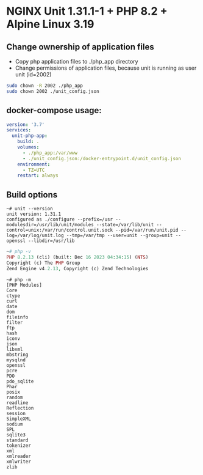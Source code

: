 
# NGINX Unit 1.31.1-1 + PHP 8.2 + Alpine Linux 3.19

## Change ownership of application files

 - Copy php application files to ./php_app directory
 - Change permissions of application files, because unit is running as user unit (id=2002)
```bash
sudo chown -R 2002 ./php_app
sudo chown 2002 ./unit_config.json
```

## docker-compose usage:

```docker-compose.yml
version: '3.7'
services:
  unit-php-app:
    build: .
    volumes:
      - ./php_app:/var/www
      - ./unit_config.json:/docker-entrypoint.d/unit_config.json
    environment:
      - TZ=UTC
    restart: always
```


## Build options

```build
~# unit --version
unit version: 1.31.1
configured as ./configure --prefix=/usr --modulesdir=/usr/lib/unit/modules --state=/var/lib/unit --control=unix:/var/run/control.unit.sock --pid=/var/run/unit.pid --log=/var/log/unit.log --tmp=/var/tmp --user=unit --group=unit --openssl --libdir=/usr/lib
```
````php
~# php -v
PHP 8.2.13 (cli) (built: Dec 16 2023 04:34:15) (NTS)
Copyright (c) The PHP Group
Zend Engine v4.2.13, Copyright (c) Zend Technologies
````
````phpm
~# php -m
[PHP Modules]
Core
ctype
curl
date
dom
fileinfo
filter
ftp
hash
iconv
json
libxml
mbstring
mysqlnd
openssl
pcre
PDO
pdo_sqlite
Phar
posix
random
readline
Reflection
session
SimpleXML
sodium
SPL
sqlite3
standard
tokenizer
xml
xmlreader
xmlwriter
zlib
````